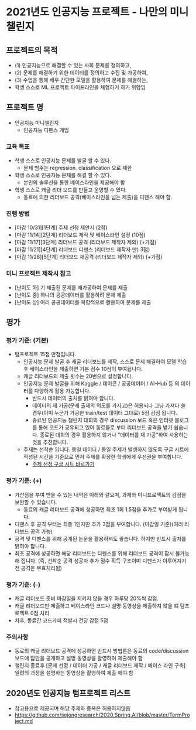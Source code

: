 
# 2021년도 인공지능 프로젝트 - 나만의 미니챌린지 

## 프로젝트의 목적
- (1) 인공지능으로 해결할 수 있는 사회 문제를 정의하고, 
- (2) 문제를 해결하기 위한 데이터를 정의하고 수집 및 가공하여, 
- (3) 수업을 통해 배우 간단한 모델을 활용하여 문제를 해결하는, 
-  학생 스스로 ML 프로젝트 파이프라인을 체험하기 하기 위함임

## 프로젝트 명
- 인공지능 미니챌린지
  - 인공지능 디펜스 게임

### 교육 목표
- 학생 스스로 인공지능 문제를 발굴 할 수 있다. 
  - 문제 범주는 regression. classification 으로 제한 
- 학생 스스로 인공지능 문제를 해결 할 수 있다.  
  - 본인의 솔루션을 통한 베이스라인을 제공해야 함
- 학생 스스로 캐글 리더 보드를 만들고 운영할 수 있다. 
  - 동료에 의한 리더보드 공격(베이스라인을 넘는 제출)을 디팬스 해야 함.

### 진행 방법 
- [마감 10/31][1단계] 주제 선정 제안서 (2점)
- [마감 11/14][2단계] 리더보드 제작 및 베이스라인 설정 (10점)
- [마감 11/17][3단계] 리더보드 공격 (리더보드 제작자 제외) (+가점)
- [마감 11/21][4단계] 리더보드 디팬스 (리더보드 제작자 만) 3점)
- [마감 11/28][5단계] 리더보드 재공격 (리더보드 제작자 제외) (+가점)


### 미니 프로젝트 제작시 참고
- [난이도 하] 기 제출된 문제를 재가공하여 문제를 제출 
- [난이도 중] 하나의 공공데이터를 활용하려 문제 제출
- [난이도 상] 여러 공공데이터를 복합적으로 활용하여 문제를 제출


## 평가
### 평가 기준: (기본)
- 텀프로젝트 15점 만점입니다.
  - 인공지능 문제 발굴 후 캐글 리더보드를 제작, 스스로 문제 해결하여 모델 학습 후 베이스라인을 제출하면 기본 점수 10점이 부여됩니다.  
  - 캐글 리더보드의 제출 횟수는 20번으로 설정합니다.
  - 인공지능 문제 발굴을 위해 Kaggle / 데이콘 / 공공데이터 / AI-Hub 등 의 데이터를 다양하게 활용 가능합니다. 
    - 반드시 데이터의 출처를 밝혀야 합니다. 
    - 데이터의 재 가공(문제 출제의 의도를 가지고)은 허용되나 그냥 가져다 쓸 경우(이미 누군가 가공한 train/test 데이터 그대로) 5점 감점 됩니다. 
    - 종료된 인공지능 챌린지 대회의 경우 discussion 보드 혹은 인터넷 블로그를 통해 코드가 공유되고 있어 동료들로 부터 리더보드 공격을 받기 쉽습니다. 종료된 대회의 경우 활용하지 않거나 "데이터를 재 가공"하여 사용하는 것을 추천합니다.
   - 주제는 선착순 입니다. 동일 데이터 / 동일 주제가 발생하지 않도록 구글 시트에 작성된 시간을 기준으로 먼저 주제를 확정한 학생에게 우선권을 부여합니다.
     - [주제 선정 구글 시트 바로가기](https://docs.google.com/spreadsheets/d/1K6vkl17Hs0b39uLWVwbJwNQ-PlY9JVCEbb4tPAjp0GU/edit#gid=0)

### 평가 기준: (+)
- 가산점을 부여 받을 수 있는 내역은 아래와 같으며, 과제와 미니프로젝트의 감점을 보완할 수 있습니다.
  - 동료의 캐글 리더보드 공격에 성공하면 최초 1회 1.5점을 추가로 부여받게 됩니다. 
-  디팬스 후 공격 부터는 최종 1인자만 추가 3점을 부여합니다. (마감일 기준)(여러 리더보드 공격 가능)
  - 공격 및 디펜스를 위해 공개된 논문을 활용하셔도 좋습니다. 하지만 반드시 출처를 밝혀야 합니다.
  - 최초 공격에 성공하면 해당 리더보드는 디펜스를 위해 리더보드 공격이 잠시 불가능해 집니다. (즉, 선착순 공격 성공자 추가 점수 획득 구조이며 디팬스가 이루어지기 전 공격은 무효처리됨)

### 평가 기준: (-)
- 캐글 리더보드 준비 마감일을 지키지 않을 경우 하루당 20%씩 감점.
- 캐글 리더보드만 제출하고 베이스라인 코드나 설명 동영상을 제출하지 않을 떄 텀프로젝트 0점 처리
- 차후, 동료간 코드카피 적발시 건당 감점 5점

### 주의사항
- 동료의 캐글 리더보드 공격에 성공하면 반드시 방법론은 동료의 code/discussion 보드에 답안을 공개하고 설명 동영상을 촬영하여 제출해야 함 
- 챌린지 종료후 [문제 선정 / 데이터 가공 / 캐글 리더보드 제작 / 베이스 라인 구축] 일련의 과정을 설명하는 동영상을 촬영하여 제출 해야 함

## 2020년도 인공지능 텀프로젝트 리스트
- 참고용으로 제공되며 해당 주제와 중복은 허용하지않음
- https://github.com/sejongresearch/2020.Spring.AI/blob/master/TermProject.md

